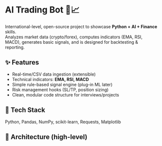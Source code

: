 # AI Trading Bot 🤖📈

International-level, open-source project to showcase **Python + AI + Finance** skills.  
Analyzes market data (crypto/forex), computes indicators (EMA, RSI, MACD), generates basic signals, and is designed for backtesting & reporting.

## ✨ Features
- Real-time/CSV data ingestion (extensible)
- Technical indicators: **EMA, RSI, MACD**
- Simple rule-based signal engine (plug-in ML later)
- Risk management hooks (SL/TP, position sizing)
- Clean, modular code structure for interviews/projects

## 🧰 Tech Stack
Python, Pandas, NumPy, scikit-learn, Requests, Matplotlib

## 🧱 Architecture (high-level)
```mermaid
